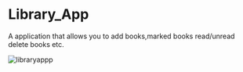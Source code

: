 # Library_App
A application that allows you to add books,marked books read/unread delete books etc.

![libraryappp](https://user-images.githubusercontent.com/19755484/37860836-0c58d3b4-2f04-11e8-845d-f6bd6eb028da.png)
